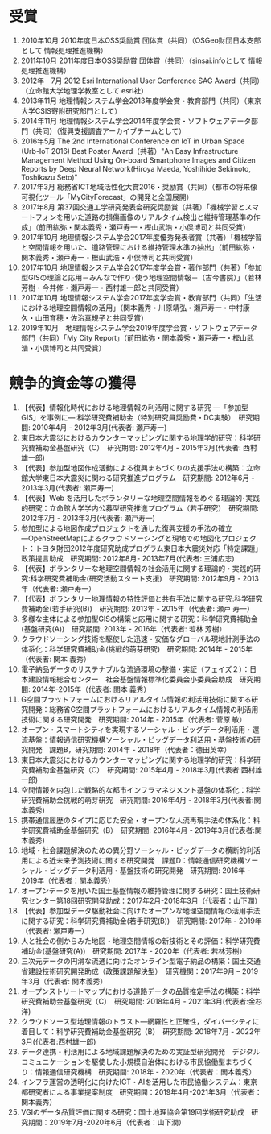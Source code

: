 # 受賞
1.	2010年10月	2010年度日本OSS奨励賞 団体賞（共同）（OSGeo財団日本支部として 情報処理推進機構）
2.	2011年10月	2011年度日本OSS奨励賞 団体賞（共同）（sinsai.infoとして 情報処理推進機構）
3.	2012年　7月	2012 Esri International User Conference SAG Award（共同）（立命館大学地理学教室として esri社）
4.	2013年11月	地理情報システム学会2013年度学会賞・教育部門（共同）（東京大学CSIS寄附研究部門として）
5.	2014年11月	地理情報システム学会2014年度学会賞・ソフトウェアデータ部門（共同）（復興支援調査アーカイブチームとして）
6.	2016年5月	The 2nd International Conference on IoT in Urban Space (Urb-IoT 2016) Best Poster Award（共著）"An Easy Infrastructure Management Method Using On-board Smartphone Images and Citizen Reports by Deep Neural Network(Hiroya Maeda, Yoshihide Sekimoto, Toshikazu Seto)"
7.	2017年3月	総務省ICT地域活性化大賞2016・奨励賞（共同）（都市の将来像可視化ツール「MyCityForecast」の開発と全国展開）
8.	2017年8月	第37回交通工学研究発表会研究奨励賞（共著）「機械学習とスマートフォンを用いた道路の損傷画像のリアルタイム検出と維持管理基準の作成」（前田紘弥・関本義秀・瀬戸寿一・樫山武浩・小俣博司と共同受賞）
9.	2017年10月	地理情報システム学会2017年度優秀発表者賞（共著）「機械学習と空間情報を用いた、道路管理における維持管理水準の抽出」（前田紘弥・関本義秀・瀬戸寿一・樫山武浩・小俣博司と共同受賞）
10.	2017年10月	地理情報システム学会2017年度学会賞・著作部門（共著）「参加型GISの理論と応用－みんなで作り･使う地理空間情報－（古今書院）」（若林芳樹・今井修・瀬戸寿一・西村雄一郎と共同受賞）
11.	2017年10月	地理情報システム学会2017年度学会賞・教育部門（共同）「生活における地理空間情報の活用」（関本義秀・川原靖弘・瀬戸寿一・中村康久・山田育穂・佐治真規子と共同受賞）
12.	2019年10月　地理情報システム学会2019年度学会賞・ソフトウェアデータ部門（共同）「My City Report」（前田紘弥・関本義秀・瀬戸寿一・樫山武浩・小俣博司と共同受賞）

# 競争的資金等の獲得
1.	【代表】情報化時代における地理情報の利活用に関する研究 ―「参加型GIS」を事例に―:科学研究費補助金（特別研究員奨励費・DC実験）　研究期間: 2010年4月 - 2012年3月(代表者: 瀬戸寿一)
2.	東日本大震災におけるカウンターマッピングに関する地理学的研究：科学研究費補助金基盤研究（C）　研究期間: 2012年4月 - 2015年3月(代表者: 西村 雄一郎)
3.	【代表】参加型地図作成活動による復興まちづくりの支援手法の構築：立命館大学東日本大震災に関わる研究推進プログラム　研究期間: 2012年6月 - 2013年3月(代表者: 瀬戸寿一)
4.	【代表】Web を活用したボランタリーな地理空間情報をめぐる理論的･実践的研究：立命館大学学内公募型研究推進プログラム（若手研究）　研究期間: 2012年7月 - 2013年3月(代表者: 瀬戸寿一)
5.	参加型による地図作成プロジェクトを通した復興支援の手法の確立　―OpenStreetMapによるクラウドソーシングと現地での地図化プロジェクト：トヨタ財団2012年度研究助成プログラム東日本大震災対応「特定課題」政策提言助成　研究期間: 2012年8月- 2013年7月(代表者: 三浦広志)
6.	【代表】ボランタリーな地理空間情報の社会活用に関する理論的・実践的研究:科学研究費補助金(研究活動スタート支援)　研究期間: 2012年9月 - 2013年（代表者: 瀬戸寿一）
7.	【代表】ボランタリー地理情報の特性評価と共有手法に関する研究:科学研究費補助金(若手研究(B))　研究期間: 2013年 - 2015年（代表者: 瀬戸 寿一）
8.	多様な主体による参加型GISの構築と応用に関する研究：科学研究費補助金(基盤研究(A))　研究期間: 2013年 - 2016年（代表者: 若林 芳樹）
9.	クラウドソーシング技術を駆使した迅速・安価なグローバル現地計測手法の体系化：科学研究費補助金(挑戦的萌芽研究)　研究期間: 2014年 - 2015年（代表者: 関本 義秀）
10.	電子納品データのサステナブルな流通環境の整備・実証（フェイズ２）：日本建設情報総合センター　社会基盤情報標準化委員会小委員会助成　研究期間: 2014年-2015年（代表者: 関本 義秀）
11.	G空間プラットフォームにおけるリアルタイム情報の利活用技術に関する研究開発：総務省G空間プラットフォームにおけるリアルタイム情報の利活用技術に関する研究開発　研究期間: 2014年 - 2015年（代表者: 菅原 敏）
12.	オープン・スマートシティを実現するソーシャル・ビッグデータ利活用・還流基盤：情報通信研究機構ソーシャル・ビッグデータ利活用・基盤技術の研究開発　課題B，研究期間: 2014年 - 2018年（代表者：徳田英幸）
13.	東日本大震災におけるカウンターマッピングに関する地理学的研究：科学研究費補助金基盤研究（C）　研究期間: 2015年4月 - 2018年3月(代表者:西村雄一郎)
14.	空間情報を内包した戦略的な都市インフラマネジメント基盤の体系化：科学研究費補助金挑戦的萌芽研究　研究期間: 2016年4月 - 2018年3月(代表者:関本義秀)
15.	携帯通信履歴のタイプに応じた安全・オープンな人流再現手法の体系化：科学研究費補助金基盤研究（B）　研究期間: 2016年4月 - 2019年3月(代表者:関本義秀)
16.	地域・社会課題解決のための異分野ソーシャル・ビッグデータの横断的利活用による近未来予測技術に関する研究開発　課題D：情報通信研究機構ソーシャル・ビッグデータ利活用・基盤技術の研究開発　研究期間: 2016年 - 2019年（代表者：関本義秀）
17.	オープンデータを用いた国土基盤情報の維持管理に関する研究：国土技術研究センター第18回研究開発助成：2017年2月-2018年3月（代表者：山下潤）
18.	【代表】参加型データ駆動社会に向けたオープンな地理空間情報の活用手法に関する研究：科学研究費補助金(若手研究(B))　研究期間: 2017年 - 2019年（代表者: 瀬戸寿一）
19. 人と社会の側からみた地図・地理空間情報の新技術とその評価：科学研究費補助金(基盤研究(A))　研究期間: 2017年 - 2020年（代表者: 若林芳樹）
20. 三次元データの円滑な流通に向けたオンライン型電子納品の構築：国土交通省建設技術研究開発助成（政策課題解決型）　研究機関：2017年9月 – 2019年3月（代表者: 関本義秀）
21. オープンストリートマップにおける道路データの品質推定手法の構築：科学研究費補助金基盤研究（C）　研究期間: 2018年4月 - 2021年3月(代表者:金杉洋)
22. クラウドソース型地理情報のトラスト―網羅性と正確性，ダイバーシティに着目して：科学研究費補助金基盤研究（B）　研究期間: 2018年7月 - 2022年3月(代表者:西村雄一郎)
23. データ連携・利活用による地域課題解決のための実証型研究開発　デジタルコミュニケーションを駆使した小規模自治体における市民協働型まちづくり：情報通信研究機構　研究期間: 2018年 - 2020年（代表者：関本義秀）
24. インフラ運営の透明化に向けたICT・AIを活用した市民協働システム：東京都研究者による事業提案制度　研究期間：2019年4月-2021年3月（代表者：関本義秀）
25. VGIのデータ品質評価に関する研究：国土地理協会第19回学術研究助成　研究期間：2019年7月-2020年6月（代表者：山下潤）
